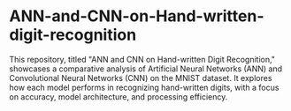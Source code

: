 # ANN-and-CNN-on-Hand-written-digit-recognition
This repository, titled "ANN and CNN on Hand-written Digit Recognition," showcases a comparative analysis of Artificial Neural Networks (ANN) and Convolutional Neural Networks (CNN) on the MNIST dataset. It explores how each model performs in recognizing hand-written digits, with a focus on accuracy, model architecture, and processing efficiency.
